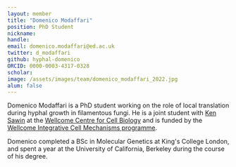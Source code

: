 ```yaml
---
layout: member
title: "Domenico Modaffari"
position: PhD Student
nickname:
handle:
email: domenico.modaffari@ed.ac.uk
twitter: d_modaffari
github: hyphal-domenico
ORCID: 0000-0003-4317-0328
scholar:
image: /assets/images/team/domenico_modaffari_2022.jpg
alum: false
---
```



Domenico Modaffari is a PhD student working on the role of local translation during hyphal growth in filamentous fungi. He is a joint student with [Ken Sawin](https://sawin.bio.ed.ac.uk) at the [Wellcome Centre for Cell Biology](https://www.wcb.ed.ac.uk) and is funded by the [Wellcome Integrative Cell Mechanisms programme](https://www.wcb.ed.ac.uk/iCMPhD).

Domenico completed a BSc in Molecular Genetics at King's College London, and spent a year at the University of California, Berkeley during the course of his degree.
